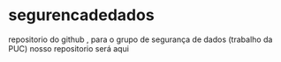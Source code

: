 # segurencadedados
repositorio do github , para o grupo de segurança de dados (trabalho da PUC)
nosso repositorio será aqui
